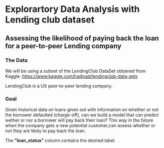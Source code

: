 # Explorartory Data Analysis with Lending club dataset

## Assessing the likelihood of paying back the loan for a peer-to-peer Lending company

### The Data
We will be using a subset of the LendingClub DataSet obtained from Kaggle: https://www.kaggle.com/hadiyad/lendingclub-data-sets

LendingClub is a US peer-to-peer lending company.

### Goal

Given historical data on loans given out with information on whether or not the borrower defaulted (charge-off), can we build a model that can predict wether or nor a borrower will pay back their loan? This way in the future when the company gets a new potential customer,can assess whether or not they are likely to pay back the  loan.

The **"loan_status"** column contains the desired label.

